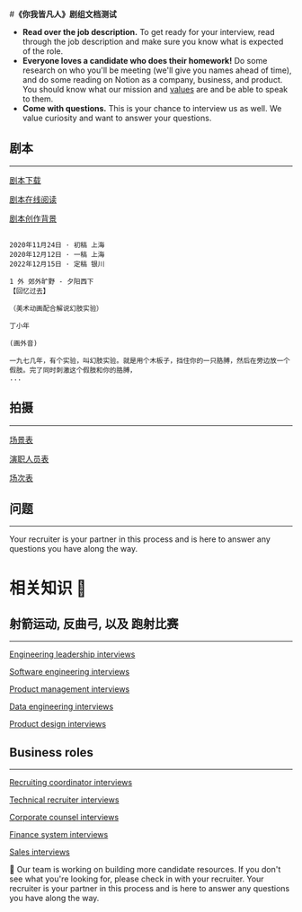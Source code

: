 
#**《你我皆凡人》剧组文档测试**
- **Read over the job description.** To get ready for your interview, read through the job description and make sure you know what is expected of the role.
- **Everyone loves a candidate who does their homework!** Do some research on who you'll be meeting (we'll give you names ahead of time), and do some reading on Notion as a company, business, and product. You should know what our mission and [values](https://www.notion.so/blog/notion-operating-values) are and be able to speak to them.
- **Come with questions.** This is your chance to interview us as well. We value curiosity and want to answer your questions.

## 剧本

---

[剧本下载](https://www.notion.so/Our-blog-54c77862821d457ca1e2d45ea2ec4ade)

[剧本在线阅读](https://www.notion.so/Our-culture-83d488c5ef644eaebd26f7c31936854f)

[剧本创作背景](https://www.notion.so/How-we-work-29a25fa4c2a94e51948564f25096cd92)

```

2020年11月24日 · 初稿 上海  
2020年12月12日 · 一稿 上海  
2022年12月15日 · 定稿 银川

1 外 郊外旷野 - 夕阳西下
【回忆过去】

（美术动画配合解说幻肢实验）

丁小年

(画外音)

一九七几年，有个实验，叫幻肢实验。就是用个木板子，挡住你的一只胳膊，然后在旁边放一个假肢。完了同时刺激这个假肢和你的胳膊，
...
```

## 拍摄

---

[场景表](https://www.notion.so/Twitter-a3057c7e8988416494c7c05dc8cf50e1)

[演职人员表](https://www.notion.so/Reddit-13bcd07fb8e54842bcb038013928cd96)

[场次表](https://www.notion.so/YouTube-327918a720dc4953b1f1f4d608249d51)

## 问题

---

Your recruiter is your partner in this process and is here to answer any questions you have along the way.


# 相关知识 📖

## 射箭运动, 反曲弓, 以及 跑射比赛

---

[Engineering leadership interviews](https://www.notion.so/Engineering-leadership-interviews-e48fd1956e8647349b0e0631b15f867c)

[Software engineering interviews](https://www.notion.so/Software-engineering-interviews-9299c7a339fa4417a585eaec18065f02)

[Product management interviews](https://www.notion.so/Product-management-interviews-a70681e5dad744d2b6fe6609ecb5e262)

[Data engineering interviews](https://www.notion.so/Data-engineering-interviews-61fefef76aed48e4b25017f3ec62f756)

[Product design interviews](https://www.notion.so/Product-design-interviews-df49cc45b991411493dfd7e4ac007357)

## Business  roles

---

[Recruiting coordinator interviews](https://www.notion.so/Recruiting-coordinator-interviews-4cb1ec2984c94ce9a0eda5ac347812d5)

[Technical recruiter interviews](https://www.notion.so/Technical-recruiter-interviews-be07a6ae63d34a09b0198e37d4267b2e)

[Corporate counsel interviews](https://www.notion.so/Corporate-counsel-interviews-47af4f31186d45278a2c88226cc7c542)

[Finance system interviews](https://www.notion.so/Finance-system-interviews-8464a3ce260f41d6bb4d75009f7a2d8f)

[Sales interviews](https://www.notion.so/Sales-interviews-4e76d6d30bfb483fbdc99d810dd32df4)

<aside>
🚧 Our team is working on building more candidate resources. If you don't see what you're looking for, please check in with your recruiter. Your recruiter is your partner in this process and is here to answer any questions you have along the way.

</aside>